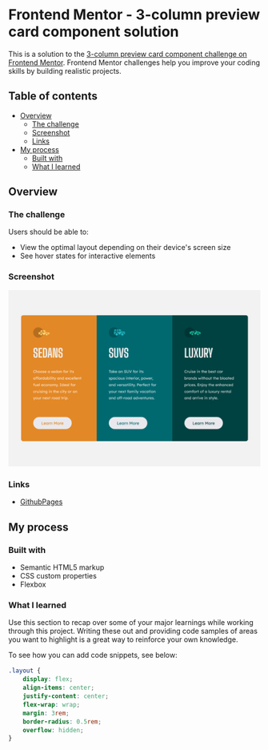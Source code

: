 # Frontend Mentor - 3-column preview card component solution

This is a solution to the [3-column preview card component challenge on Frontend Mentor](https://www.frontendmentor.io/challenges/3column-preview-card-component-pH92eAR2-). Frontend Mentor challenges help you improve your coding skills by building realistic projects.

## Table of contents

-   [Overview](#overview)
    -   [The challenge](#the-challenge)
    -   [Screenshot](#screenshot)
    -   [Links](#links)
-   [My process](#my-process)
    -   [Built with](#built-with)
    -   [What I learned](#what-i-learned)

## Overview

### The challenge

Users should be able to:

-   View the optimal layout depending on their device's screen size
-   See hover states for interactive elements

### Screenshot

![](../../ProjectImages/ThreeColumn.png)

### Links

-   [GithubPages](https://satyamvyas04.github.io/LearningFrontEnd/FrontEndMentor/Three-Column/)

## My process

### Built with

-   Semantic HTML5 markup
-   CSS custom properties
-   Flexbox

### What I learned

Use this section to recap over some of your major learnings while working through this project. Writing these out and providing code samples of areas you want to highlight is a great way to reinforce your own knowledge.

To see how you can add code snippets, see below:

```css
.layout {
	display: flex;
	align-items: center;
	justify-content: center;
	flex-wrap: wrap;
	margin: 3rem;
	border-radius: 0.5rem;
	overflow: hidden;
}
```
